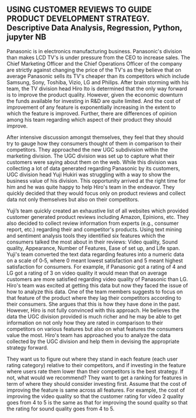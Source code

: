 ## USING CUSTOMER REVIEWS TO GUIDE PRODUCT DEVELOPMENT STRATEGY. Descriptive Data Analysis, Regression, Python, jupyter NB

Panasonic is in electronics manufacturing business. Panasonic's division than makes LCD TV's is under pressure from the CEO to increase sales. The Chief Marketing Officer and the Chief Operations Officer of the company are strictly against changing the price of the TV's as they believe that on average Panasonic sells its TV's cheaper than its competitors which include Samsung, Sony, Toshiba, Vizio, LG and Philips. After brain storming with his team, the TV division head Hiro Ito is determined that the only way forward is to improve the product quality. However, given the economic downturn the funds available for investing in R&D are quite limited. And the cost of improvement of any feature is exponentially increasing in the extent to which the feature is improved. Further, there are differences of opinion among his team regarding which aspect of their product they should improve.

After intensive discussion amongst themselves, they feel that they should try to gauge how they consumers thought of them in comparison to their competitors. They approached the new UGC subdivision within the marketing division. The UGC division was set up to capture what their customers were saying about them on the web. While this division was collecting a lot of data generated regarding Panasonic by its customers, UGC division head Yuji Hukiri was struggling with a way to show the business value of his division. This opportunity arrived at the right time for him and he was quite happy to help Hiro's team in the endeavor. They quickly decided that they would focus only on product reviews and collect data not only themselves but also on their competitors.

Yuji’s team quickly created an exhaustive list of all websites which provided customer generated product reviews including Amazon, Epinions, etc. They also decided to collect review information from experts (e.g., consumer report, etc.) regarding their and competitor's products. Using text mining and sentiment analysis tools they identified six features which the consumers talked the most about in their reviews: Video quality, Sound quality, Appearance, Number of Features, Ease of set up, and Life span. Yuji's team converted the text data regarding features into a numeric data on a scale of 0‐5, where 0 meant lowest satisfaction and 5 meant highest satisfaction for consumers. For example, if Panasonic got a rating of 4 and LG got a rating of 3 on video quality it would mean that on average customers are more satisfied regarding video quality of Panasonic than LG. Hiro's team was excited at getting this data but now they faced the issue of how to analyze this data. One of the team members suggests to focus on that feature of the product where they lag their competitors according to their consumers. She argues that this is how they have done in the past. However, Hiro is not fully convinced with this approach. He believes the data the UGC division provided is much richer and he may be able to get information on not only how they are rated in comparison to their competitors on various features but also on what features the consumers value the most. Hiro's team has approached you to analyze the data collected by the UGC division and help them in devising the appropriate strategy forward.

They want us to figure out where they stand in each feature (each user rating category) relative to their competitors, and if investing in the feature where users rate them lower than their competitors is the best strategy. If not, what would we recommend? They want to get a ranking for features in term of where they should consider investing first. Assume that the cost of improving the feature is same across all features. For example, the cost of improving the video quality so that the customer rating for video 2 quality goes from 4 to 5 is the same as that for improving the sound quality so that the rating for sound quality goes from 4 to 5.
              

